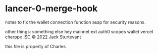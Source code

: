 # lancer-0-merge-hook
notes to fix the wallet connection function asap for security reasons. 

other things: 
something else
hey mainnet
ext
auth0 scopes wallet vercel
charppe
[ISC](LICENSE) © 2022 Jack Sturtevant

this file is property of Charles